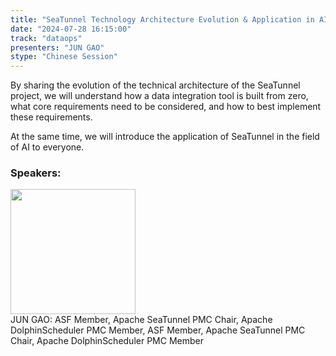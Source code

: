 ```yaml
---
title: "SeaTunnel Technology Architecture Evolution & Application in AI"
date: "2024-07-28 16:15:00" 
track: "dataops"
presenters: "JUN GAO"
stype: "Chinese Session"
---
```

By sharing the evolution of the technical architecture of the SeaTunnel project, we will understand how a data integration tool is built from zero, what core requirements need to be considered, and how to best implement these requirements.

At the same time, we will introduce the application of SeaTunnel in the field of AI to everyone.
 ### Speakers: 
 <img src="https://sessionize.com/image/9bae-400o400o1-Ef93s5pVs3Azn7DPXKcWe3.jpg" width="200" /><br>JUN GAO: ASF Member, Apache SeaTunnel PMC Chair, Apache DolphinScheduler PMC Member, ASF Member, Apache SeaTunnel PMC Chair, Apache DolphinScheduler PMC Member
 <br><br>